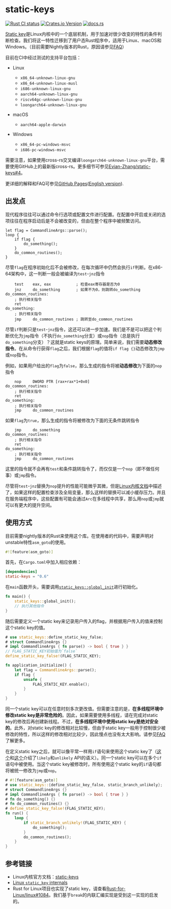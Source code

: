 # static-keys

[![Rust CI status](https://github.com/Evian-Zhang/static-keys/actions/workflows/ci.yml/badge.svg)](https://github.com/Evian-Zhang/static-keys/actions/workflows/ci.yml)
[![Crates.io Version](https://img.shields.io/crates/v/static-keys)](https://crates.io/crates/static-keys)
[![docs.rs](https://img.shields.io/docsrs/static-keys?logo=docs.rs)](https://docs.rs/static-keys)

[Static key](https://docs.kernel.org/staging/static-keys.html)是Linux内核中的一个底层机制，用于加速对很少改变的特性的条件判断检查。我们将这一特性迁移到了用户态Rust程序中，适用于Linux、macOS和Windows。（目前需要Nightly版本的Rust，原因请参见[FAQ](https://evian-zhang.github.io/static-keys/zh-Hans/FAQs.html#为什么需要nightly-rust)）

目前在CI中经过测试的支持平台包括：

* Linux

    * `x86_64-unknown-linux-gnu`
    * `x86_64-unknown-linux-musl`
    * `i686-unknown-linux-gnu`
    * `aarch64-unknown-linux-gnu`
    * `riscv64gc-unknown-linux-gnu`
    * `loongarch64-unknown-linux-gnu`
* macOS

    * `aarch64-apple-darwin`
* Windows

    * `x86_64-pc-windows-msvc`
    * `i686-pc-windows-msvc`

需要注意，如果使用cross-rs交叉编译`loongarch64-unknown-linux-gnu`平台，需要使用GitHub上的最新版cross-rs。更多细节可参见[Evian-Zhang/static-keys#4](https://github.com/Evian-Zhang/static-keys/pull/4)。

更详细的解释和FAQ可参见[GitHub Pages](https://evian-zhang.github.io/static-keys/zh-Hans/)([English version](https://evian-zhang.github.io/static-keys/en/)).

## 出发点

现代程序往往可以通过命令行选项或配置文件进行配置。在配置中开启或关闭的选项往往在程序启动后是不会被改变的，但由在整个程序中被频繁访问。

```rust,ignore
let flag = CommandlineArgs::parse();
loop {
    if flag {
        do_something();
    }
    do_common_routines();
}
```

尽管`flag`在程序初始化后不会被修改，在每次循环中仍然会执行`if`判断。在x86-64架构中，这一判断一般会被编译为`test`-`jnz`指令

```x86asm
    test    eax, eax           ; 检查eax寄存器是否为0
    jnz     do_something       ; 如果不为0，则跳转do_something
do_common_routines:
    ; 执行相关指令
    ret
do_something:
    ; 执行相关指令
    jmp     do_common_routines ; 跳转至do_common_routines
```

尽管`if`判断只是`test`-`jnz`指令，这还可以进一步加速。我们是不是可以把这个判断优化为`jmp`指令（不执行`do_something`分支）或`nop`指令（总是执行`do_something`分支）？这就是static keys的原理。简单来说，我们需要**动态修改指令**。在从命令行获得`flag`之后，我们根据`flag`的值将`if flag {}`动态修改为`jmp`或`nop`指令。

例如，如果用户给出的`flag`为`false`，那么生成的指令将被**动态修改**为下面的`nop`指令

```x86asm
    nop     DWORD PTR [rax+rax*1+0x0]
do_common_routines:
    ; 执行相关指令
    ret
do_something:
    ; 执行相关指令
    jmp     do_common_routines
```

如果`flag`为`true`，那么生成的指令将被修改为下面的无条件跳转指令

```x86asm
    jmp     do_something
do_common_routines:
    ; 执行相关指令
    ret
do_something:
    ; 执行相关指令
    jmp     do_common_routines
```

这里的指令就不会再有`test`和条件跳转指令了，而仅仅是一个`nop`（即不做任何事）或`jmp`指令。

尽管将`test`-`jnz`替换为`nop`提升的性能可能微乎其微，但是[Linux内核文档](https://docs.kernel.org/staging/static-keys.html#motivation)中描述了，如果这样的配置检查涉及全局变量，那么这样的替换可以减小缓存压力。并且在服务端程序中，这些配置有可能会通过`Arc`在多线程中共享，那么用`nop`或`jmp`就可以有更大的提升空间。

## 使用方式

目前需要nightly版本的Rust来使用这个库。在使用者的代码中，需要声明对unstable特性`asm_goto`的使用。

```rust
#![feature(asm_goto)]
```

首先，在`Cargo.toml`中加入相应依赖：

```toml
[dependencies]
static-keys = "0.6"
```

在`main`函数开头，需要调用[`static_keys::global_init`](https://docs.rs/static-keys/latest/static_keys/fn.global_init.html)进行初始化。

```rust
fn main() {
    static_keys::global_init();
    // 执行其他指令
}
```

随后需要定义一个static key来记录用户传入的flag，并根据用户传入的值来控制这个static key的值。

```rust
# use static_keys::define_static_key_false;
# struct CommandlineArgs {}
# impl CommandlineArgs { fn parse() -> bool { true } }
// FLAG_STATIC_KEY初始值为`false`
define_static_key_false!(FLAG_STATIC_KEY);

fn application_initialize() {
    let flag = CommandlineArgs::parse();
    if flag {
        unsafe {
            FLAG_STATIC_KEY.enable();
        }
    }
}
```

同一个static key可以在任意时刻多次更改值。但需要注意的是，**在多线程环境中修改static key是非常危险的**。因此，如果需要使用多线程，请在完成对static key的修改后再创建新线程。不过，**在多线程环境中使用static key是绝对安全的**。此外，对static key的修改相对比较慢，但由于static key一般用于控制很少被修改的特性，所以这样的修改相对比较少，因此慢点也没有太大影响。请参见[FAQ](https://evian-zhang.github.io/static-keys/zh-Hans/FAQs.html#为什么static-key必须在单线程环境下修改)了解更多。

在定义static key之后，就可以像平常一样用`if`语句来使用这个static key了（[这个](https://doc.rust-lang.org/std/intrinsics/fn.likely.html)和[这个](https://kernelnewbies.org/FAQ/LikelyUnlikely)介绍了`likely`和`unlikely` API的语义）。同一个static key可以在多个`if`语句中被使用。当这个static key被修改时，所有使用这个static key的`if`语句都将被统一修改为`jmp`或`nop`。

```rust
# #![feature(asm_goto)]
# use static_keys::{define_static_key_false, static_branch_unlikely};
# struct CommandlineArgs {}
# impl CommandlineArgs { fn parse() -> bool { true } }
# fn do_something() {}
# fn do_common_routines() {}
# define_static_key_false!(FLAG_STATIC_KEY);
fn run() {
    loop {
        if static_branch_unlikely!(FLAG_STATIC_KEY) {
            do_something();
        }
        do_common_routines();
    }
}
```

## 参考链接

* Linux内核官方文档：[static-keys](https://docs.kernel.org/staging/static-keys.html)
* [Linux `static_key` internals](https://terenceli.github.io/%E6%8A%80%E6%9C%AF/2019/07/20/linux-static-key-internals)
* Rust for Linux项目也实现了static key，请查看[Rust-for-Linux/linux#1084](https://github.com/Rust-for-Linux/linux/pull/1084)。我们基于`break`的内联汇编实现是受到这一实现的启发的。
